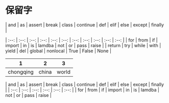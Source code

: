 # 保留字
| and | as | assert | break | class | continue | def | elif | else | except | finally |

| :--: | :--: | :--: | :--: | :--: | :--: | :--: | :--: | :--: | :--: | :--: |
| for | from | if | import | in | is | lamdba | not | or | pass | raise |
| return | try | while | with | yield | del | global | nonlocal | True | False | None |



| 1 | 2 | 3 |
| :-: | :-: | :-: |
| chongqing | china | world | 





| and | as | assert | break | class | continue |  def | elif | else | except | finally |
| :--: | :--: | :--: | :--: | :--: | :--: | 
| for | from | if | import | in | is | lamdba | not | or | pass | raise |

